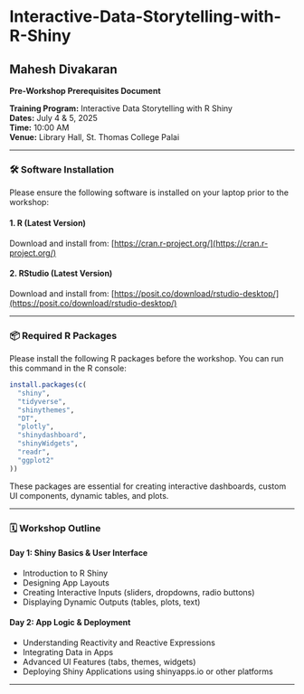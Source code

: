 # Interactive-Data-Storytelling-with-R-Shiny

## Mahesh Divakaran


**Pre-Workshop Prerequisites Document**

**Training Program:** Interactive Data Storytelling with R Shiny\
**Dates:** July 4 & 5, 2025\
**Time:** 10:00 AM\
**Venue:** Library Hall, St. Thomas College Palai

---

### 🛠 Software Installation

Please ensure the following software is installed on your laptop prior to the workshop:

#### 1. R (Latest Version)

Download and install from: [https://cran.r-project.org/](https://cran.r-project.org/)

#### 2. RStudio (Latest Version)

Download and install from: [https://posit.co/download/rstudio-desktop/](https://posit.co/download/rstudio-desktop/)

---

### 📦 Required R Packages

Please install the following R packages before the workshop. You can run this command in the R console:

```r
install.packages(c(
  "shiny",
  "tidyverse",
  "shinythemes",
  "DT",
  "plotly",
  "shinydashboard",
  "shinyWidgets",
  "readr",
  "ggplot2"
))
```

These packages are essential for creating interactive dashboards, custom UI components, dynamic tables, and plots.

---

### 🗓 Workshop Outline

#### Day 1: Shiny Basics & User Interface

- Introduction to R Shiny
- Designing App Layouts
- Creating Interactive Inputs (sliders, dropdowns, radio buttons)
- Displaying Dynamic Outputs (tables, plots, text)

#### Day 2: App Logic & Deployment

- Understanding Reactivity and Reactive Expressions
- Integrating Data in Apps
- Advanced UI Features (tabs, themes, widgets)
- Deploying Shiny Applications using shinyapps.io or other platforms

---

